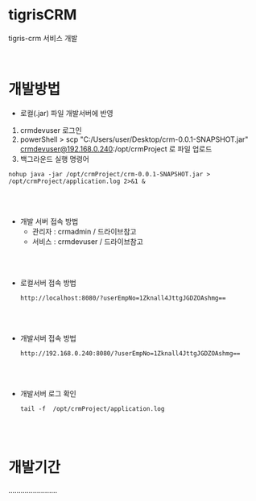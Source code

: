 # tigrisCRM
tigris-crm 서비스 개발

<br />

# 개발방법

- 로컬(.jar) 파일 개발서버에 반영
1. crmdevuser 로그인
2. powerShell > scp "C:/Users/user/Desktop/crm-0.0.1-SNAPSHOT.jar" crmdevuser@192.168.0.240:/opt/crmProject 로 파일 업로드
3. 백그라운드 실행 명령어
```
nohup java -jar /opt/crmProject/crm-0.0.1-SNAPSHOT.jar > /opt/crmProject/application.log 2>&1 &
```

<br/><br/>

  - 개발 서버 접속 방법
      - 관리자 : crmadmin / 드라이브참고
      - 서비스 : crmdevuser / 드라이브참고
    

  <br/><br/>

    
  - 로컬서버 접속 방법

        http://localhost:8080/?userEmpNo=1Zknall4JttgJGDZOAshmg==

  <br/><br/>

  
  - 개발서버 접속 방법

        http://192.168.0.240:8080/?userEmpNo=1Zknall4JttgJGDZOAshmg==


  <br/><br/>


  - 개발서버 로그 확인

        tail -f  /opt/crmProject/application.log
  
  
  <br/><br/>

  

# 개발기간
........................


<br/><br/>

